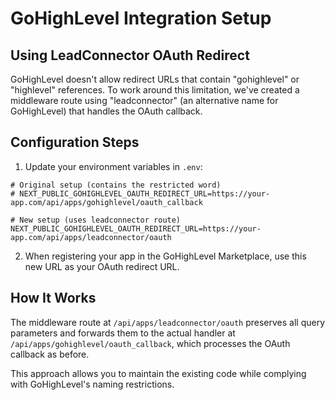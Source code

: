 # GoHighLevel Integration Setup

## Using LeadConnector OAuth Redirect

GoHighLevel doesn't allow redirect URLs that contain "gohighlevel" or "highlevel" references. To work around this limitation, we've created a middleware route using "leadconnector" (an alternative name for GoHighLevel) that handles the OAuth callback.

## Configuration Steps

1. Update your environment variables in `.env`:

```
# Original setup (contains the restricted word)
# NEXT_PUBLIC_GOHIGHLEVEL_OAUTH_REDIRECT_URL=https://your-app.com/api/apps/gohighlevel/oauth_callback

# New setup (uses leadconnector route)
NEXT_PUBLIC_GOHIGHLEVEL_OAUTH_REDIRECT_URL=https://your-app.com/api/apps/leadconnector/oauth
```

2. When registering your app in the GoHighLevel Marketplace, use this new URL as your OAuth redirect URL.

## How It Works

The middleware route at `/api/apps/leadconnector/oauth` preserves all query parameters and forwards them to the actual handler at `/api/apps/gohighlevel/oauth_callback`, which processes the OAuth callback as before.

This approach allows you to maintain the existing code while complying with GoHighLevel's naming restrictions.
